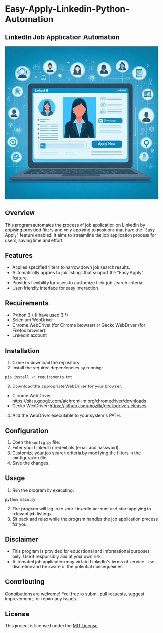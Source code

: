 # Easy-Apply-Linkedin-Python-Automation

## LinkedIn Job Application Automation
![Image](https://github.com/ruhi47/Easy-Apply-Linkedin-Python-Automation/blob/main/easy%20apply.png)


## Overview
This program automates the process of job application on LinkedIn by applying provided filters and only applying to positions that have the "Easy Apply" feature enabled. It aims to streamline the job application process for users, saving time and effort.

## Features
- Applies specified filters to narrow down job search results.
- Automatically applies to job listings that support the "Easy Apply" feature.
- Provides flexibility for users to customize their job search criteria.
- User-friendly interface for easy interaction.

## Requirements
- Python 3.x (I have used 3.7)
- Selenium WebDriver
- Chrome WebDriver (for Chrome browser) or Gecko WebDriver (for Firefox browser)
- LinkedIn account

## Installation
1. Clone or download the repository.
2. Install the required dependencies by running:
```
pip install -r requirements.txt
```
3. Download the appropriate WebDriver for your browser:
- Chrome WebDriver: https://sites.google.com/a/chromium.org/chromedriver/downloads
- Gecko WebDriver: https://github.com/mozilla/geckodriver/releases
4. Add the WebDriver executable to your system's PATH.

## Configuration
1. Open the `config.py` file.
2. Enter your LinkedIn credentials (email and password).
3. Customize your job search criteria by modifying the filters in the configuration file.
4. Save the changes.

## Usage
1. Run the program by executing:
```
python main.py
```
2. The program will log in to your LinkedIn account and start applying to relevant job listings.
3. Sit back and relax while the program handles the job application process for you.

## Disclaimer
- This program is provided for educational and informational purposes only. Use it responsibly and at your own risk.
- Automated job application may violate LinkedIn's terms of service. Use discretion and be aware of the potential consequences.

## Contributing
Contributions are welcome! Feel free to submit pull requests, suggest improvements, or report any issues.

## License
This project is licensed under the [MIT License](LICENSE).


